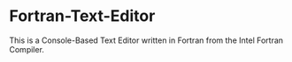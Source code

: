 # Fortran-Text-Editor
This is a Console-Based Text Editor written in Fortran from the Intel Fortran Compiler.
